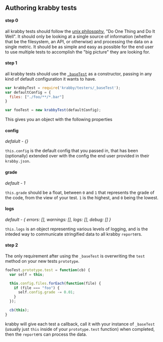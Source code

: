 ## Authoring krabby tests

#### step 0

all krabby tests should follow the [unix philosophy](http://en.wikipedia.org/wiki/Unix_philosophy), "Do One Thing and Do It Well". It should only be looking at a single source of information (whether that be the filesystem, an API, or otherwise) and processing the data on a single metric. It should be as simple and easy as possible for the end user to use multiple tests to accomplish the "big picture" they are looking for.

#### step 1

all krabby tests should use the [`_baseTest`](https://github.com/patrickkettner/krabby/blob/master/testers/_baseTest.js) as a constructor, passing in any kind of default configuration it wants to have.

```javascript
var krabbyTest = require('krabby/testers/_baseTest');
var defaultConfig = {
  files: ["./foo/**/*.bar"]
}

var fooTest = new krabbyTest(defaultConfig);
```

This gives you an object with the following properties

#### config
_defalult - {}_

`this.config` is the default config that you passed in, that has been (optionally) extended over with the config the end user provided in their `krabby.json`.

#### grade
_default - 1_

`this.grade` should be a float, between `0` and `1` that represents the grade of the code, from the view of your test. `1` is the highest, and `0` being the lowest.

#### logs
_default - { errors: [], warnings: [], logs: [], debug: [] }_

`this.logs` is an object representing various levels of logging, and is the inteded way to communicate stringified data to all krabby `report`ers.

#### step 2

The only requirement after using the `_baseTest` is overwriting the `test` method on your new tests `prototype`.

```javascript
fooTest.prototype.test = function(cb) {
  var self = this;

  this.config.files.forEach(function(file) {
    if (file === "foo") {
      self.config.grade -= 0.01;
    }
  });

  cb(this);
}
```

krabby will give each test a callback, call it with your instance of `_baseTest` (usually just `this` inside of your `prototype.test` function) when completed, then the `report`ers can process the data.
